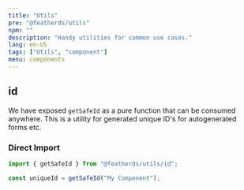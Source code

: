 ```yaml
---
title: "Utils"
pre: "@featherds/utils"
npm: ""
description: "Handy utilities for common use cases."
lang: en-US
tags: ["Utils", "component"]
menu: components
---
```


## id

We have exposed `getSafeId` as a pure function that can be consumed anywhere. This is a utility for generated unique ID's for autogenerated forms etc.

### Direct Import

```js
import { getSafeId } from "@featherds/utils/id";

const uniqueId = getSafeId("My Component");
```
